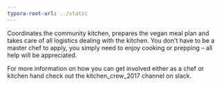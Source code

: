 ```yaml
---
typora-root-url: ../static
---
```


Coordinates the community kitchen, prepares the vegan meal plan and takes care of all logistics dealing with the kitchen.   You don't have to be a master chef to apply, you simply need to enjoy cooking or prepping – all help will be appreciated.



For more information on how you can get involved either as a chef or kitchen hand check out the kitchen_crew_2017 channel on slack.


